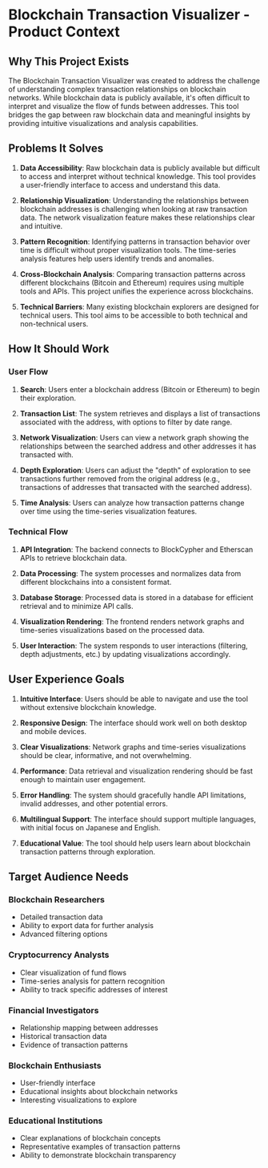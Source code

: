 # Blockchain Transaction Visualizer - Product Context

## Why This Project Exists

The Blockchain Transaction Visualizer was created to address the challenge of understanding complex transaction relationships on blockchain networks. While blockchain data is publicly available, it's often difficult to interpret and visualize the flow of funds between addresses. This tool bridges the gap between raw blockchain data and meaningful insights by providing intuitive visualizations and analysis capabilities.

## Problems It Solves

1. **Data Accessibility**: Raw blockchain data is publicly available but difficult to access and interpret without technical knowledge. This tool provides a user-friendly interface to access and understand this data.

2. **Relationship Visualization**: Understanding the relationships between blockchain addresses is challenging when looking at raw transaction data. The network visualization feature makes these relationships clear and intuitive.

3. **Pattern Recognition**: Identifying patterns in transaction behavior over time is difficult without proper visualization tools. The time-series analysis features help users identify trends and anomalies.

4. **Cross-Blockchain Analysis**: Comparing transaction patterns across different blockchains (Bitcoin and Ethereum) requires using multiple tools and APIs. This project unifies the experience across blockchains.

5. **Technical Barriers**: Many existing blockchain explorers are designed for technical users. This tool aims to be accessible to both technical and non-technical users.

## How It Should Work

### User Flow

1. **Search**: Users enter a blockchain address (Bitcoin or Ethereum) to begin their exploration.

2. **Transaction List**: The system retrieves and displays a list of transactions associated with the address, with options to filter by date range.

3. **Network Visualization**: Users can view a network graph showing the relationships between the searched address and other addresses it has transacted with.

4. **Depth Exploration**: Users can adjust the "depth" of exploration to see transactions further removed from the original address (e.g., transactions of addresses that transacted with the searched address).

5. **Time Analysis**: Users can analyze how transaction patterns change over time using the time-series visualization features.

### Technical Flow

1. **API Integration**: The backend connects to BlockCypher and Etherscan APIs to retrieve blockchain data.

2. **Data Processing**: The system processes and normalizes data from different blockchains into a consistent format.

3. **Database Storage**: Processed data is stored in a database for efficient retrieval and to minimize API calls.

4. **Visualization Rendering**: The frontend renders network graphs and time-series visualizations based on the processed data.

5. **User Interaction**: The system responds to user interactions (filtering, depth adjustments, etc.) by updating visualizations accordingly.

## User Experience Goals

1. **Intuitive Interface**: Users should be able to navigate and use the tool without extensive blockchain knowledge.

2. **Responsive Design**: The interface should work well on both desktop and mobile devices.

3. **Clear Visualizations**: Network graphs and time-series visualizations should be clear, informative, and not overwhelming.

4. **Performance**: Data retrieval and visualization rendering should be fast enough to maintain user engagement.

5. **Error Handling**: The system should gracefully handle API limitations, invalid addresses, and other potential errors.

6. **Multilingual Support**: The interface should support multiple languages, with initial focus on Japanese and English.

7. **Educational Value**: The tool should help users learn about blockchain transaction patterns through exploration.

## Target Audience Needs

### Blockchain Researchers
- Detailed transaction data
- Ability to export data for further analysis
- Advanced filtering options

### Cryptocurrency Analysts
- Clear visualization of fund flows
- Time-series analysis for pattern recognition
- Ability to track specific addresses of interest

### Financial Investigators
- Relationship mapping between addresses
- Historical transaction data
- Evidence of transaction patterns

### Blockchain Enthusiasts
- User-friendly interface
- Educational insights about blockchain networks
- Interesting visualizations to explore

### Educational Institutions
- Clear explanations of blockchain concepts
- Representative examples of transaction patterns
- Ability to demonstrate blockchain transparency
